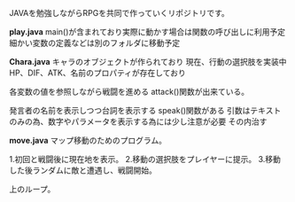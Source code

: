 JAVAを勉強しながらRPGを共同で作っていくリポジトリです。

**play.java**
main()が含まれており実際に動かす場合は関数の呼び出しに利用予定
細かい変数の定義などは別のフォルダに移動予定

**Chara.java**
キャラのオブジェクトが作られており
現在、行動の選択肢を実装中
HP、DIF、ATK、名前のプロパティが存在しており

各変数の値を参照しながら戦闘を進める
attack()関数が出来ている。

発言者の名前を表示しつつ台詞を表示する
speak()関数がある
引数はテキストのみの為、数字やパラメータを表示する為には少し注意が必要
その内治す

**move.java**
マップ移動のためのプログラム。

1.初回と戦闘後に現在地を表示。
2.移動の選択肢をプレイヤーに提示。
3.移動した後ランダムに敵と遭遇し、戦闘開始。

上のループ。